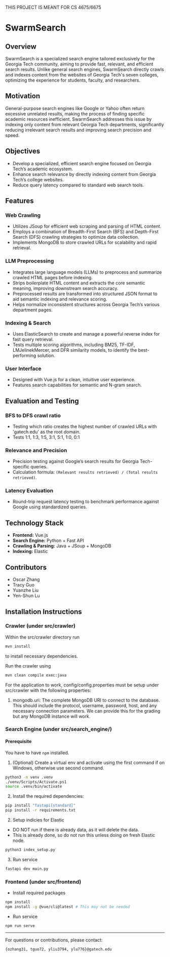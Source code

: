 THIS PROJECT IS MEANT FOR CS 4675/6675
# SwarmSearch

## Overview

SwarmSearch is a specialized search engine tailored exclusively for the Georgia Tech community, aiming to provide fast, relevant, and efficient search results. Unlike general search engines, SwarmSearch directly crawls and indexes content from the websites of Georgia Tech's seven colleges, optimizing the experience for students, faculty, and researchers.

## Motivation

General-purpose search engines like Google or Yahoo often return excessive unrelated results, making the process of finding specific academic resources inefficient. SwarmSearch addresses this issue by indexing only content from relevant Georgia Tech departments, significantly reducing irrelevant search results and improving search precision and speed.

## Objectives

- Develop a specialized, efficient search engine focused on Georgia Tech’s academic ecosystem.
- Enhance search relevance by directly indexing content from Georgia Tech’s college websites.
- Reduce query latency compared to standard web search tools.

## Features

### Web Crawling

- Utilizes JSoup for efficient web scraping and parsing of HTML content.
- Employs a combination of Breadth-First Search (BFS) and Depth-First Search (DFS) crawling strategies to optimize data collection.
- Implements MongoDB to store crawled URLs for scalability and rapid retrieval.

### LLM Preprocessing

- Integrates large language models (LLMs) to preprocess and summarize crawled HTML pages before indexing.
- Strips boilerplate HTML content and extracts the core semantic meaning, improving downstream search accuracy.
- Preprocessed results are transformed into structured JSON format to aid semantic indexing and relevance scoring.
- Helps normalize inconsistent structures across Georgia Tech’s various department pages.

### Indexing & Search

- Uses ElasticSearch to create and manage a powerful reverse index for fast query retrieval.
- Tests multiple scoring algorithms, including BM25, TF-IDF, LMJelinekMercer, and DFR similarity models, to identify the best-performing solution.

### User Interface

- Designed with Vue.js for a clean, intuitive user experience.
- Features search capabilities for semantic and N-gram search.

## Evaluation and Testing

### BFS to DFS crawl ratio
- Testing which ratio creates the highest number of crawled URLs with 'gatech.edu' as the root domain.
- Tests 1:1, 1:3, 1:5, 3:1, 5:1, 1:0, 0:1
  
### Relevance and Precision

- Precision testing against Google’s search results for Georgia Tech-specific queries.
- Calculation formula: `(Relevant results retrieved) / (Total results retrieved)`.

### Latency Evaluation

- Round-trip request latency testing to benchmark performance against Google using standardized queries.

## Technology Stack

- **Frontend:** Vue.js
- **Search Engine:** Python + Fast API
- **Crawling & Parsing:** Java + JSoup + MongoDB
- **Indexing:** Elastic

## Contributors

- Oscar Zhang
- Tracy Guo
- Yuanzhe Liu
- Yen-Shun Lu

## Installation Instructions

### Crawler (under src/crawler)

Within the src/crawler directory run

```bash
mvn install
```

to install necessary dependencies.

Run the crawler using

```bash
mvn clean compile exec:java
```

For the application to work, config/config.properties must be setup under src/crawler with the following properties:

1. mongodb.uri: The complete MongoDB URI to connect to the database. This should include the protocol, username, password, host, and any necessary connection parameters. We can provide this for the grading but any MongoDB instance will work.

### Search Engine (under src/search_engine/)

#### Prerequisite

You have to have `npm` installed.

1. (Optional) Create a virtual env and activate using the first command if on Windows, otherwise use second command.

```bash
python3 -m venv .venv
./venv/Scripts/Activate.ps1
source .venv/bin/activate
```

2. Install the required dependencies:

```bash
pip install "fastapi[standard]"
pip install -r requirements.txt
```

2. Setup indicies for Elastic

- DO NOT run if there is already data, as it will delete the data.
- This is already done, so do not run this unless doing on fresh Elastic node.

```bash
python3 index_setup.py
```

3. Run service

```bash
fastapi dev main.py
```

### Frontend (under src/frontend)

- Install required packages

```bash
npm install
npm install -g @vue/cli@latest # This may not be needed
```

- Run service

```
npm run serve
```

---

For questions or contributions, please contact:

`{ozhang31, tguo72, yliu3794, ylu776}@gatech.edu`
